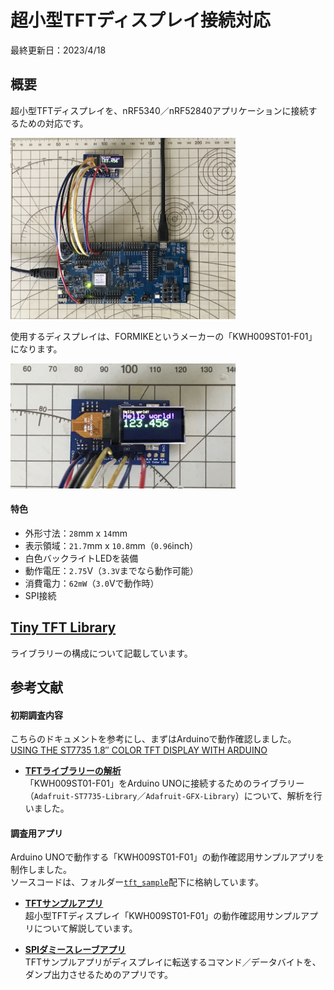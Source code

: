 # 超小型TFTディスプレイ接続対応

最終更新日：2023/4/18

## 概要

超小型TFTディスプレイを、nRF5340／nRF52840アプリケーションに接続するための対応です。

<img src="assets01/0008.jpg" width="360">

使用するディスプレイは、FORMIKEというメーカーの「KWH009ST01-F01」になります。

<img src="assets01/0009.jpg" width="360">

#### 特色
- 外形寸法：`28`mm x `14`mm
- 表示領域：`21.7`mm x `10.8`mm（`0.96`inch）
- 白色バックライトLEDを装備
- 動作電圧：`2.75`V（`3.3V`までなら動作可能）
- 消費電力：`62mW`（`3.0`Vで動作時）
- SPI接続

## [Tiny TFT Library](../TFT/tiny_tft_lib/README.md)
ライブラリーの構成について記載しています。

## 参考文献

#### 初期調査内容
こちらのドキュメントを参考にし、まずはArduinoで動作確認しました。<br>
[USING THE ST7735 1.8″ COLOR TFT DISPLAY WITH ARDUINO](https://www.electronics-lab.com/project/using-st7735-1-8-color-tft-display-arduino/)

- <b>[TFTライブラリーの解析](../TFT/ADATFTLIB.md)</b><br>
「KWH009ST01-F01」をArduino UNOに接続するためのライブラリー（`Adafruit-ST7735-Library`／`Adafruit-GFX-Library`）について、解析を行いました。

#### 調査用アプリ
Arduino UNOで動作する「KWH009ST01-F01」の動作確認用サンプルアプリを制作しました。<br>
ソースコードは、フォルダー[`tft_sample`](../../TFT/tft_sample)配下に格納しています。

- <b>[TFTサンプルアプリ](../TFT/tft_sample/README.md)</b><br>
超小型TFTディスプレイ「KWH009ST01-F01」の動作確認用サンプルアプリについて解説しています。

- <b>[SPIダミースレーブアプリ](../TFT/dummy_slave)</b><br>
TFTサンプルアプリがディスプレイに転送するコマンド／データバイトを、ダンプ出力させるためのアプリです。
